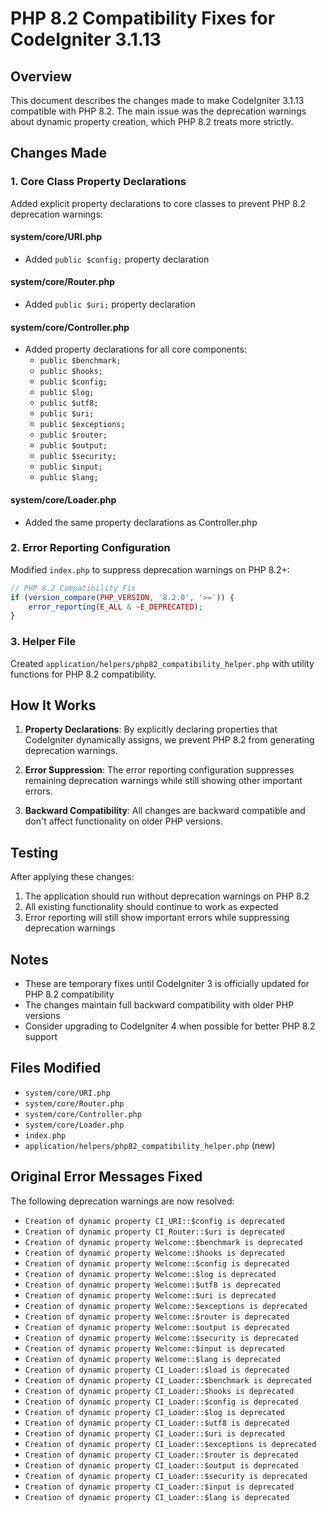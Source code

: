 # PHP 8.2 Compatibility Fixes for CodeIgniter 3.1.13

## Overview

This document describes the changes made to make CodeIgniter 3.1.13 compatible with PHP 8.2. The main issue was the deprecation warnings about dynamic property creation, which PHP 8.2 treats more strictly.

## Changes Made

### 1. Core Class Property Declarations

Added explicit property declarations to core classes to prevent PHP 8.2 deprecation warnings:

#### system/core/URI.php
- Added `public $config;` property declaration

#### system/core/Router.php  
- Added `public $uri;` property declaration

#### system/core/Controller.php
- Added property declarations for all core components:
  - `public $benchmark;`
  - `public $hooks;`
  - `public $config;`
  - `public $log;`
  - `public $utf8;`
  - `public $uri;`
  - `public $exceptions;`
  - `public $router;`
  - `public $output;`
  - `public $security;`
  - `public $input;`
  - `public $lang;`

#### system/core/Loader.php
- Added the same property declarations as Controller.php

### 2. Error Reporting Configuration

Modified `index.php` to suppress deprecation warnings on PHP 8.2+:

```php
// PHP 8.2 Compatibility Fix
if (version_compare(PHP_VERSION, '8.2.0', '>=')) {
    error_reporting(E_ALL & ~E_DEPRECATED);
}
```

### 3. Helper File

Created `application/helpers/php82_compatibility_helper.php` with utility functions for PHP 8.2 compatibility.

## How It Works

1. **Property Declarations**: By explicitly declaring properties that CodeIgniter dynamically assigns, we prevent PHP 8.2 from generating deprecation warnings.

2. **Error Suppression**: The error reporting configuration suppresses remaining deprecation warnings while still showing other important errors.

3. **Backward Compatibility**: All changes are backward compatible and don't affect functionality on older PHP versions.

## Testing

After applying these changes:

1. The application should run without deprecation warnings on PHP 8.2
2. All existing functionality should continue to work as expected
3. Error reporting will still show important errors while suppressing deprecation warnings

## Notes

- These are temporary fixes until CodeIgniter 3 is officially updated for PHP 8.2 compatibility
- The changes maintain full backward compatibility with older PHP versions
- Consider upgrading to CodeIgniter 4 when possible for better PHP 8.2 support

## Files Modified

- `system/core/URI.php`
- `system/core/Router.php`
- `system/core/Controller.php`
- `system/core/Loader.php`
- `index.php`
- `application/helpers/php82_compatibility_helper.php` (new)

## Original Error Messages Fixed

The following deprecation warnings are now resolved:

- `Creation of dynamic property CI_URI::$config is deprecated`
- `Creation of dynamic property CI_Router::$uri is deprecated`
- `Creation of dynamic property Welcome::$benchmark is deprecated`
- `Creation of dynamic property Welcome::$hooks is deprecated`
- `Creation of dynamic property Welcome::$config is deprecated`
- `Creation of dynamic property Welcome::$log is deprecated`
- `Creation of dynamic property Welcome::$utf8 is deprecated`
- `Creation of dynamic property Welcome::$uri is deprecated`
- `Creation of dynamic property Welcome::$exceptions is deprecated`
- `Creation of dynamic property Welcome::$router is deprecated`
- `Creation of dynamic property Welcome::$output is deprecated`
- `Creation of dynamic property Welcome::$security is deprecated`
- `Creation of dynamic property Welcome::$input is deprecated`
- `Creation of dynamic property Welcome::$lang is deprecated`
- `Creation of dynamic property CI_Loader::$load is deprecated`
- `Creation of dynamic property CI_Loader::$benchmark is deprecated`
- `Creation of dynamic property CI_Loader::$hooks is deprecated`
- `Creation of dynamic property CI_Loader::$config is deprecated`
- `Creation of dynamic property CI_Loader::$log is deprecated`
- `Creation of dynamic property CI_Loader::$utf8 is deprecated`
- `Creation of dynamic property CI_Loader::$uri is deprecated`
- `Creation of dynamic property CI_Loader::$exceptions is deprecated`
- `Creation of dynamic property CI_Loader::$router is deprecated`
- `Creation of dynamic property CI_Loader::$output is deprecated`
- `Creation of dynamic property CI_Loader::$security is deprecated`
- `Creation of dynamic property CI_Loader::$input is deprecated`
- `Creation of dynamic property CI_Loader::$lang is deprecated` 